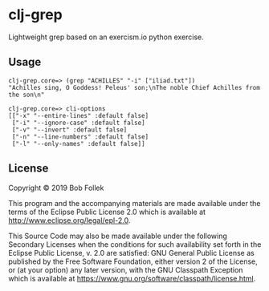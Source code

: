 # clj-grep

Lightweight grep based on an exercism.io python exercise.

## Usage

```
clj-grep.core=> (grep "ACHILLES" "-i" ["iliad.txt"])
"Achilles sing, O Goddess! Peleus' son;\nThe noble Chief Achilles from the son\n"

clj-grep.core=> cli-options
[["-x" "--entire-lines" :default false]
 ["-i" "--ignore-case" :default false]
 ["-v" "--invert" :default false]
 ["-n" "--line-numbers" :default false]
 ["-l" "--only-names" :default false]]
```

## License

Copyright © 2019 Bob Follek

This program and the accompanying materials are made available under the
terms of the Eclipse Public License 2.0 which is available at
http://www.eclipse.org/legal/epl-2.0.

This Source Code may also be made available under the following Secondary
Licenses when the conditions for such availability set forth in the Eclipse
Public License, v. 2.0 are satisfied: GNU General Public License as published by
the Free Software Foundation, either version 2 of the License, or (at your
option) any later version, with the GNU Classpath Exception which is available
at https://www.gnu.org/software/classpath/license.html.
